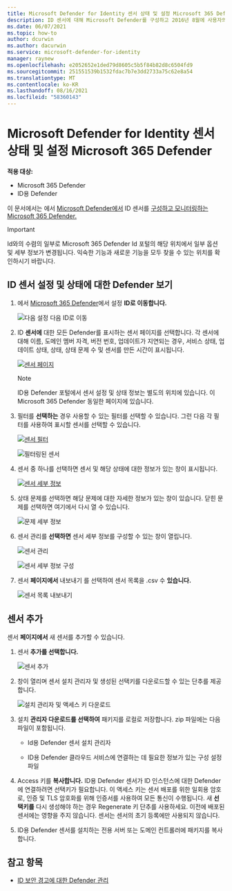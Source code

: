 ```yaml
---
title: Microsoft Defender for Identity 센서 상태 및 설정 Microsoft 365 Defender
description: ID 센서에 대해 Microsoft Defender를 구성하고 2016년 8월에 사용자의 Microsoft 365 Defender
ms.date: 06/07/2021
ms.topic: how-to
author: dcurwin
ms.author: dacurwin
ms.service: microsoft-defender-for-identity
manager: raynew
ms.openlocfilehash: e2052652e1ded79d8605c5b5f84b82d8c6504fd9
ms.sourcegitcommit: 251551539b1532fdac7b7e3dd2733a75c62e8a54
ms.translationtype: MT
ms.contentlocale: ko-KR
ms.lasthandoff: 08/16/2021
ms.locfileid: "58360143"
---
```

# <a name="microsoft-defender-for-identity-sensor-health-and-settings-in-microsoft-365-defender"></a>Microsoft Defender for Identity 센서 상태 및 설정 Microsoft 365 Defender

**적용 대상:**

- Microsoft 365 Defender
- ID용 Defender

이 문서에서는 에서 [Microsoft Defender에서](/defender-for-identity) ID 센서를 [구성하고 모니터링하는 Microsoft 365 Defender.](/microsoft-365/security/defender/overview-security-center)

>[!IMPORTANT]
>Id와의 수렴의 일부로 Microsoft 365 Defender Id 포털의 해당 위치에서 일부 옵션 및 세부 정보가 변경됩니다. 익숙한 기능과 새로운 기능을 모두 찾을 수 있는 위치를 확인하시기 바랍니다.

## <a name="view-defender-for-identity-sensor-settings-and-status"></a>ID 센서 설정 및 상태에 대한 Defender 보기

1. 에서 [Microsoft 365 Defender](https://security.microsoft.com/)에서  설정 **ID로 이동합니다.**

    ![다음 설정 다음 ID로 이동](../../media/defender-identity/settings-identities.png)

1. ID **센서에** 대한 모든 Defender를 표시하는 센서 페이지를 선택합니다. 각 센서에 대해 이름, 도메인 멤버 자격, 버전 번호, 업데이트가 지연되는 경우, 서비스 상태, 업데이트 상태, 상태, 상태 문제 수 및 센서를 만든 시간이 표시됩니다.

    [![센서 페이지](../../media/defender-identity/sensor-page.png)](../../media/defender-identity/sensor-page.png#lightbox)

    >[!NOTE]
    >ID용 Defender 포털에서 센서 설정 및 상태 정보는 별도의 위치에 있습니다. 이 Microsoft 365 Defender 동일한 페이지에 있습니다.

1. 필터를 **선택하는** 경우 사용할 수 있는 필터를 선택할 수 있습니다. 그런 다음 각 필터를 사용하여 표시할 센서를 선택할 수 있습니다.

    [![센서 필터](../../media/defender-identity/sensor-filters.png)](../../media/defender-identity/sensor-filters.png#lightbox)

    ![필터링된 센서](../../media/defender-identity/filtered-sensor.png)

1. 센서 중 하나를 선택하면 센서 및 해당 상태에 대한 정보가 있는 창이 표시됩니다.

    [![센서 세부 정보](../../media/defender-identity/sensor-details.png)](../../media/defender-identity/sensor-details.png#lightbox)

1. 상태 문제를 선택하면 해당 문제에 대한 자세한 정보가 있는 창이 있습니다. 닫힌 문제를 선택하면 여기에서 다시 열 수 있습니다.

    ![문제 세부 정보](../../media/defender-identity/issue-details.png)

1. 센서 관리를 **선택하면** 센서 세부 정보를 구성할 수 있는 창이 열립니다.

    ![센서 관리](../../media/defender-identity/manage-sensor.png)

    ![센서 세부 정보 구성](../../media/defender-identity/configure-sensor-details.png)

1. 센서 **페이지에서** 내보내기 를 선택하여 센서 목록을 .csv 수 **있습니다.**

    ![센서 목록 내보내기](../../media/defender-identity/export-sensors.png)

## <a name="add-a-sensor"></a>센서 추가

센서 **페이지에서** 새 센서를 추가할 수 있습니다.

1. 센서 **추가를 선택합니다.**

    ![센서 추가](../../media/defender-identity/add-sensor.png)

1. 창이 열리며 센서 설치 관리자 및 생성된 선택키를 다운로드할 수 있는 단추를 제공합니다.

    ![설치 관리자 및 액세스 키 다운로드](../../media/defender-identity/installer-access-key.png)

1. 설치 **관리자 다운로드를 선택하여** 패키지를 로컬로 저장합니다. zip 파일에는 다음 파일이 포함됩니다.

    - Id용 Defender 센서 설치 관리자

    - ID용 Defender 클라우드 서비스에 연결하는 데 필요한 정보가 있는 구성 설정 파일

1. Access 키를 **복사합니다.** ID용 Defender 센서가 ID 인스턴스에 대한 Defender에 연결하려면 선택키가 필요합니다. 이 액세스 키는 센서 배포를 위한 일회용 암호로, 인증 및 TLS 암호화를 위해 인증서를 사용하여 모든 통신이 수행됩니다. 새 **선택키를** 다시 생성해야 하는 경우 Regenerate 키 단추를 사용하세요. 이전에 배포된 센서에는 영향을 주지 않습니다. 센서는 센서의 초기 등록에만 사용되지 않습니다.

1. ID용 Defender 센서를 설치하는 전용 서버 또는 도메인 컨트롤러에 패키지를 복사합니다.

## <a name="see-also"></a>참고 항목

- [ID 보안 경고에 대한 Defender 관리](manage-security-alerts.md)
